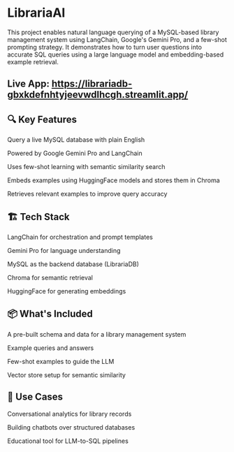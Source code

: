 # LibrariaAI

This project enables natural language querying of a MySQL-based library management system using LangChain, Google's Gemini Pro, and a few-shot prompting strategy. It demonstrates how to turn user questions into accurate SQL queries using a large language model and embedding-based example retrieval.

## Live App: https://librariadb-gbxkdefnhtyjeevwdlhcgh.streamlit.app/

## 🔍 Key Features
Query a live MySQL database with plain English

Powered by Google Gemini Pro and LangChain

Uses few-shot learning with semantic similarity search

Embeds examples using HuggingFace models and stores them in Chroma

Retrieves relevant examples to improve query accuracy

## 🏗️ Tech Stack
LangChain for orchestration and prompt templates

Gemini Pro for language understanding

MySQL as the backend database (LibrariaDB)

Chroma for semantic retrieval

HuggingFace for generating embeddings

## 📦 What's Included
A pre-built schema and data for a library management system

Example queries and answers

Few-shot examples to guide the LLM

Vector store setup for semantic similarity

## 🔮 Use Cases
Conversational analytics for library records

Building chatbots over structured databases

Educational tool for LLM-to-SQL pipelines

